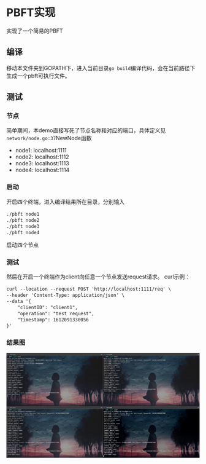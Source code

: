 # PBFT实现

实现了一个简易的PBFT

## 编译
移动本文件夹到GOPATH下，进入当前目录```go build```编译代码，会在当前路径下生成一个pbft可执行文件。

## 测试
### 节点
简单期间，本demo直接写死了节点名称和对应的端口，具体定义见```network/node.go:37```NewNode函数
- node1: localhost:1111
- node2: localhost:1112
- node3: localhost:1113
- node4: localhost:1114

### 启动
开启四个终端，进入编译结果所在目录，分别输入
```shell
./pbft node1
./pbft node2
./pbft node3
./pbft node4
```
启动四个节点

### 测试
然后在开启一个终端作为client向任意一个节点发送request请求。 curl示例：
```shell
curl --location --request POST 'http://localhost:1111/req' \
--header 'Content-Type: application/json' \
--data '{
    "clientID": "client1",
    "operation": "test request",
    "timestamp": 1612091330056
}'
```

### 结果图
![测试结果图](./node.png)